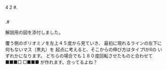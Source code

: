 4 2
#.
##
##
.#

解説用の図を添付しました。

覆う側のポリオミノを左上４５度から見ていき、
最初に現れるラインの左下に何もないマス（黒丸）を
起点に考えると、そこからの伸び方はタイプⅠかⅡの
いずれかになります。
どちらの場合でも１８０度回転させたものと合わせて
■■■□
□■■■
が作れます。合ってるよね？

